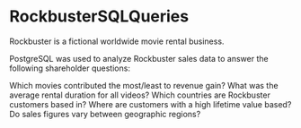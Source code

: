 # RockbusterSQLQueries
Rockbuster is a fictional worldwide movie rental business. 

PostgreSQL was used to analyze Rockbuster sales data to answer the following shareholder questions:

Which movies contributed the most/least to revenue gain?
What was the average rental duration for all videos?
Which countries are Rockbuster customers based in?
Where are customers with a high lifetime value based?
Do sales figures vary between geographic regions?
